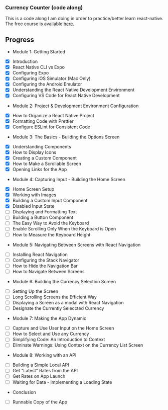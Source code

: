 ### Currency Counter (code along)

This is a code along I am doing in order to practice/better learn react-native.  The free course is available [here](https://learn.reactnativeschool.com/courses/enrolled/175915).

## Progress

* Module 1: Getting Started
- [x] Introduction
- [x] React Native CLI vs Expo
- [x] Configuring Expo
- [x] Configuring iOS Simulator (Mac Only)
- [x] Configuring the Android Emulator
- [x] Understanding the React Native Development Environment
- [x] Configuring VS Code for React Native Development
* Module 2: Project & Development Environment Configuration
- [x] How to Organize a React Native Project
- [x] Formatting Code with Prettier
- [x] Configure ESLint for Consistent Code
* Module 3: The Basics - Building the Options Screen
- [x] Understanding Components
- [x] How to Display Icons
- [x] Creating a Custom Component
- [x] How to Make a Scrollable Screen
- [x] Opening Links for the App
* Module 4: Capturing Input - Building the Home Screen
- [x] Home Screen Setup
- [x] Working with Images
- [x] Building a Custom Input Component
- [x] Disabled Input State
- [ ] Displaying and Formatting Text
- [ ] Building a Button Component
- [ ] The Easy Way to Avoid the Keyboard
- [ ] Enable Scrolling Only When the Keyboard is Open
- [ ] How to Measure the Keyboard Height
* Module 5: Navigating Between Screens with React Navigation
- [ ] Installing React Navigation
- [ ] Configuring the Stack Navigator
- [ ] How to Hide the Navigation Bar
- [ ] How to Navigate Between Screens
* Module 6: Building the Currency Selection Screen
- [ ] Setting Up the Screen
- [ ] Long Scrolling Screens the Efficient Way
- [ ] Displaying a Screen as a modal with React Navigation
- [ ] Designate the Currently Seleccted Currency
* Module 7: Making the App Dynamic
- [ ] Capture and Use User Input on the Home Screen
- [ ] How to Select and Use any Currency
- [ ] Simplifying Code: An Introduction to Context
- [ ] Eliminate Warnings: Using Context on the Currency List Screen
* Module 8: Working with an API
- [ ] Building a Simple Local API
- [ ] Get "Latest" Rates from the API
- [ ] Get Rates on App Launch
- [ ] Waiting for Data - Implementing a Loading State
* Conclusion
- [ ] Runnable Copy of the App